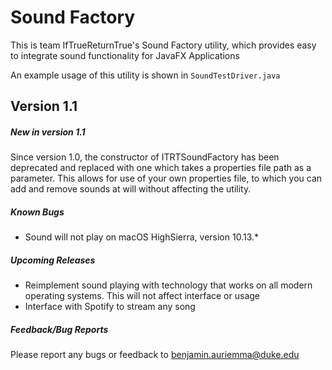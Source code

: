 # Sound Factory
This is team IfTrueReturnTrue's Sound Factory utility, which provides easy to integrate sound functionality for JavaFX Applications

An example usage of this utility is shown in `SoundTestDriver.java`

## Version 1.1

##### New in version 1.1
Since version 1.0, the constructor of ITRTSoundFactory has been deprecated and replaced with one which takes a properties file path as a parameter.  This allows for use of your own properties file, to which you can add and remove sounds at will without affecting the utility.

##### Known Bugs
* Sound will not play on macOS HighSierra, version 10.13.*

##### Upcoming Releases
* Reimplement sound playing with technology that works on all modern operating systems.  This will not affect interface or usage
* Interface with Spotify to stream any song

##### Feedback/Bug Reports
Please report any bugs or feedback to benjamin.auriemma@duke.edu